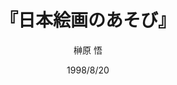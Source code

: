 ---
title: "『日本絵画のあそび』"
description: "日本絵画は洒落た視覚のマジックに満ちている．大小を逆転させ，虚実の境を紛らわせ，極端な対比で強調し，さらには威厳に満ちた図像を戯画に変えてしまう．冴えた技巧に支えられて奔放に展開した日本絵画の面白さを，手練れの著者が存分に書き下ろした興味深いもうひとつの日本の文化論．収録図版多数．"
date: 1998/8/20
draft: false
hideToc: false
enableToc: true
enableTocContent: false
author: "榊原 悟"
tags: 
- 日本絵画
category: 
- 芸術・アート
series:
- 中公新書
- 早稲田大学必修基礎演習テキスト100(2020年度)
image: images/feature2/content.png
---
